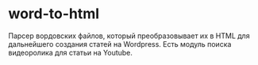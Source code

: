 # word-to-html
Парсер вордовских файлов, который преобразовывает их в HTML для дальнейшего создания статей на Wordpress. 
Есть модуль поиска видеоролика для статьи на Youtube.
